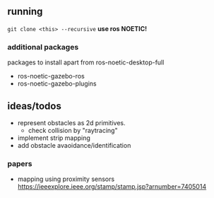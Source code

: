 ## running
 `git clone <this> --recursive`
**use ros NOETIC!**

### additional packages
packages to install apart from ros-noetic-desktop-full

- ros-noetic-gazebo-ros
- ros-noetic-gazebo-plugins

## ideas/todos
- represent obstacles as 2d primitives.
	- check collision by "raytracing"
- implement strip mapping
- add obstacle avaoidance/identification

### papers

- mapping using proximity sensors https://ieeexplore.ieee.org/stamp/stamp.jsp?arnumber=7405014

